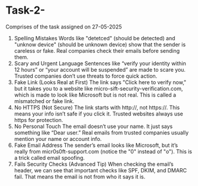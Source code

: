 # Task-2-
Comprises of the task assigned on 27-05-2025
1.	Spelling Mistakes
Words like "detetced" (should be detected) and "unknow device" (should be unknown device) show that the sender is careless or fake. Real companies check their emails before sending them.
2.	Scary and Urgent Language
Sentences like “verify your identity within 12 hours” or “your account will be suspended” are made to scare you. Trusted companies don’t use threats to force quick action.
3.	Fake Link (Looks Real at First)
The link says "Click here to verify now," but it takes you to a website like micro-sift-security-verification.com, which is made to look like Microsoft but is not real. This is called a mismatched or fake link.
4.	No HTTPS (Not Secure)
The link starts with http://, not https://. This means your info isn’t safe if you click it. Trusted websites always use https for protection.
5.	No Personal Touch
The email doesn’t use your name. It just says something like “Dear user.” Real emails from trusted companies usually mention your name or account info.
6.	Fake Email Address
The sender’s email looks like Microsoft, but it’s really from micr0s0ft-support.com (notice the "0" instead of "o"). This is a trick called email spoofing.
7.	Fails Security Checks (Advanced Tip)
When checking the email’s header, we can see that important checks like SPF, DKIM, and DMARC fail. That means the email is not from who it says it is.

